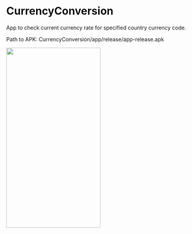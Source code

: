 # CurrencyConversion

App to check current currency rate for specified country currency code.

Path to APK: CurrencyConversion/app/release/app-release.apk
    
<a href="url"><img src="https://github.com/sambhaji213/CurrencyConversion/blob/master/Home.png" align="left" height="480" width="250"></a>
